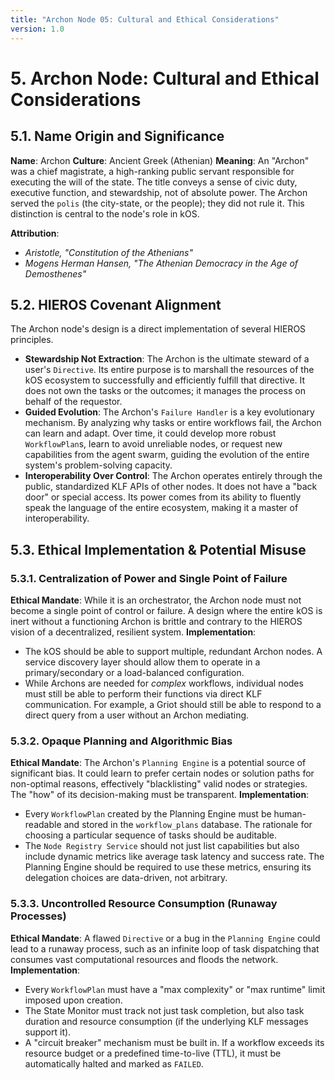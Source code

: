 ```yaml
---
title: "Archon Node 05: Cultural and Ethical Considerations"
version: 1.0
---
```


# **5. Archon Node: Cultural and Ethical Considerations**

## 5.1. Name Origin and Significance

**Name**: Archon
**Culture**: Ancient Greek (Athenian)
**Meaning**: An "Archon" was a chief magistrate, a high-ranking public servant responsible for executing the will of the state. The title conveys a sense of civic duty, executive function, and stewardship, not of absolute power. The Archon served the `polis` (the city-state, or the people); they did not rule it. This distinction is central to the node's role in kOS.

**Attribution**:
-   *Aristotle, "Constitution of the Athenians"*
-   *Mogens Herman Hansen, "The Athenian Democracy in the Age of Demosthenes"*

## 5.2. HIEROS Covenant Alignment

The Archon node's design is a direct implementation of several HIEROS principles.

-   **Stewardship Not Extraction**: The Archon is the ultimate steward of a user's `Directive`. Its entire purpose is to marshall the resources of the kOS ecosystem to successfully and efficiently fulfill that directive. It does not own the tasks or the outcomes; it manages the process on behalf of the requestor.
-   **Guided Evolution**: The Archon's `Failure Handler` is a key evolutionary mechanism. By analyzing why tasks or entire workflows fail, the Archon can learn and adapt. Over time, it could develop more robust `WorkflowPlan`s, learn to avoid unreliable nodes, or request new capabilities from the agent swarm, guiding the evolution of the entire system's problem-solving capacity.
-   **Interoperability Over Control**: The Archon operates entirely through the public, standardized KLF APIs of other nodes. It does not have a "back door" or special access. Its power comes from its ability to fluently speak the language of the entire ecosystem, making it a master of interoperability.

## 5.3. Ethical Implementation & Potential Misuse

### 5.3.1. Centralization of Power and Single Point of Failure

**Ethical Mandate**: While it is an orchestrator, the Archon node must not become a single point of control or failure. A design where the entire kOS is inert without a functioning Archon is brittle and contrary to the HIEROS vision of a decentralized, resilient system.
**Implementation**:
-   The kOS should be able to support multiple, redundant Archon nodes. A service discovery layer should allow them to operate in a primary/secondary or a load-balanced configuration.
-   While Archons are needed for *complex* workflows, individual nodes must still be able to perform their functions via direct KLF communication. For example, a Griot should still be able to respond to a direct query from a user without an Archon mediating.

### 5.3.2. Opaque Planning and Algorithmic Bias

**Ethical Mandate**: The Archon's `Planning Engine` is a potential source of significant bias. It could learn to prefer certain nodes or solution paths for non-optimal reasons, effectively "blacklisting" valid nodes or strategies. The "how" of its decision-making must be transparent.
**Implementation**:
-   Every `WorkflowPlan` created by the Planning Engine must be human-readable and stored in the `workflow_plans` database. The rationale for choosing a particular sequence of tasks should be auditable.
-   The `Node Registry Service` should not just list capabilities but also include dynamic metrics like average task latency and success rate. The Planning Engine should be required to use these metrics, ensuring its delegation choices are data-driven, not arbitrary.

### 5.3.3. Uncontrolled Resource Consumption (Runaway Processes)

**Ethical Mandate**: A flawed `Directive` or a bug in the `Planning Engine` could lead to a runaway process, such as an infinite loop of task dispatching that consumes vast computational resources and floods the network.
**Implementation**:
-   Every `WorkflowPlan` must have a "max complexity" or "max runtime" limit imposed upon creation.
-   The State Monitor must track not just task completion, but also task duration and resource consumption (if the underlying KLF messages support it).
-   A "circuit breaker" mechanism must be built in. If a workflow exceeds its resource budget or a predefined time-to-live (TTL), it must be automatically halted and marked as `FAILED`. 
